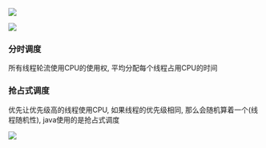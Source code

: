

![](https://youpaiyun.zongqilive.cn/image/20200307175604.png)

![](https://pic.superbed.cn/item/5e0858b876085c32893cd51a.jpg)

### 分时调度

所有线程轮流使用CPU的使用权, 平均分配每个线程占用CPU的时间

### 抢占式调度

优先让优先级高的线程使用CPU, 如果线程的优先级相同, 那么会随机算着一个(线程随机性), java使用的是抢占式调度



![](https://pic.superbed.cn/item/5dc226498e0e2e3ee925c026.jpg)

